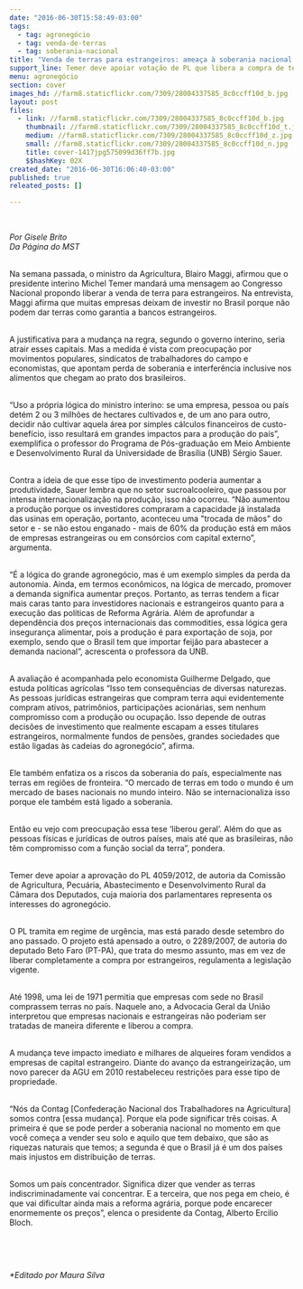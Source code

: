 ```yaml
---
date: "2016-06-30T15:58:49-03:00"
tags:
  - tag: agronegócio
  - tag: venda-de-terras
  - tag: soberania-nacional
title: "Venda de terras para estrangeiros: ameaça à soberania nacional e ao acesso à terra"
support_line: Temer deve apoiar votação de PL que libera a compra de terras por pessoas físicas e jurídicas de outros países. PL da bancada ruralista está pronto para ser votado na Câmara.
menu: agronegócio
section: cover
images_hd: //farm8.staticflickr.com/7309/28004337585_8c0ccff10d_b.jpg
layout: post
files:
  - link: //farm8.staticflickr.com/7309/28004337585_8c0ccff10d_b.jpg
    thumbnail: //farm8.staticflickr.com/7309/28004337585_8c0ccff10d_t.jpg
    medium: //farm8.staticflickr.com/7309/28004337585_8c0ccff10d_z.jpg
    small: //farm8.staticflickr.com/7309/28004337585_8c0ccff10d_n.jpg
    title: cover-1417jpg575099d36ff7b.jpg
    $$hashKey: 02X
created_date: "2016-06-30T16:06:40-03:00"
published: true
releated_posts: []

---
```

<p>&nbsp;</p>

<p><em>Por Gisele Brito<br />
Da P&aacute;gina do MST</em></p>

<p><br />
Na semana passada, o ministro da Agricultura, Blairo Maggi, afirmou que o presidente interino Michel Temer mandar&aacute; uma mensagem ao Congresso Nacional propondo liberar a venda de terra para estrangeiros. Na entrevista, Maggi afirma que muitas empresas deixam de investir no Brasil porque n&atilde;o podem dar terras como garantia a bancos estrangeiros.</p>

<p><br />
A justificativa para a mudan&ccedil;a na regra, segundo o governo interino, seria atrair esses capitais. Mas a medida &eacute; vista com preocupa&ccedil;&atilde;o por movimentos populares, sindicatos de trabalhadores do campo e economistas, que apontam perda de soberania e interfer&ecirc;ncia inclusive nos alimentos que chegam ao prato dos brasileiros.</p>

<p><br />
&ldquo;Uso a pr&oacute;pria l&oacute;gica do ministro interino: se uma empresa, pessoa ou pa&iacute;s det&eacute;m 2 ou 3 milh&otilde;es de hectares cultivados e, de um ano para outro, decidir n&atilde;o cultivar aquela &aacute;rea por simples c&aacute;lculos financeiros de custo-benef&iacute;cio, isso resultar&aacute; em grandes impactos para a produ&ccedil;&atilde;o do pa&iacute;s&rdquo;, exemplifica o professor do Programa de P&oacute;s-gradua&ccedil;&atilde;o em Meio Ambiente e Desenvolvimento Rural da Universidade de Bras&iacute;lia (UNB) S&eacute;rgio Sauer.</p>

<p><br />
Contra a ideia de que esse tipo de investimento poderia aumentar a produtividade, Sauer lembra que no setor sucroalcooleiro, que passou por intensa internacionaliza&ccedil;&atilde;o na produ&ccedil;&atilde;o, isso n&atilde;o ocorreu. &ldquo;N&atilde;o aumentou a produ&ccedil;&atilde;o porque os investidores compraram a capacidade j&aacute; instalada das usinas em opera&ccedil;&atilde;o, portanto, aconteceu uma &quot;trocada de m&atilde;os&quot; do setor e - se n&atilde;o estou enganado - mais de 60% da produ&ccedil;&atilde;o est&aacute; em m&atilde;os de empresas estrangeiras ou em cons&oacute;rcios com capital externo&rdquo;, argumenta.</p>

<p><br />
&ldquo;&Eacute; a l&oacute;gica do grande agroneg&oacute;cio, mas &eacute; um exemplo simples da perda da autonomia. Ainda, em termos econ&ocirc;micos, na l&oacute;gica de mercado, promover a demanda significa aumentar pre&ccedil;os. Portanto, as terras tendem a ficar mais caras tanto para investidores nacionais e estrangeiros quanto para a execu&ccedil;&atilde;o das pol&iacute;ticas de Reforma Agr&aacute;ria. Al&eacute;m de aprofundar a depend&ecirc;ncia dos pre&ccedil;os internacionais das commodities, essa l&oacute;gica gera inseguran&ccedil;a alimentar, pois a produ&ccedil;&atilde;o &eacute; para exporta&ccedil;&atilde;o de soja, por exemplo, sendo que o Brasil tem que importar feij&atilde;o para abastecer a demanda nacional&rdquo;, acrescenta o professora da UNB.</p>

<p><br />
A avalia&ccedil;&atilde;o &eacute; acompanhada pelo economista Guilherme Delgado, que estuda pol&iacute;ticas agr&iacute;colas &ldquo;Isso tem consequ&ecirc;ncias de diversas naturezas. As pessoas jur&iacute;dicas estrangeiras que compram terra aqui evidentemente compram ativos, patrim&ocirc;nios, participa&ccedil;&otilde;es acion&aacute;rias, sem nenhum compromisso com a produ&ccedil;&atilde;o ou ocupa&ccedil;&atilde;o. Isso depende de outras decis&otilde;es de investimento que realmente escapam a esses titulares estrangeiros, normalmente fundos de pens&otilde;es, grandes sociedades que est&atilde;o ligadas &agrave;s cadeias do agroneg&oacute;cio&rdquo;, afirma.</p>

<p><br />
Ele tamb&eacute;m enfatiza os a riscos da soberania do pa&iacute;s, especialmente nas terras em regi&otilde;es de fronteira. &ldquo;O mercado de terras em todo o mundo &eacute; um mercado de bases nacionais no mundo inteiro. N&atilde;o se internacionaliza isso porque ele tamb&eacute;m est&aacute; ligado a soberania.</p>

<p><br />
Ent&atilde;o eu vejo com preocupa&ccedil;&atilde;o essa tese &lsquo;liberou geral&rsquo;. Al&eacute;m do que as pessoas f&iacute;sicas e jur&iacute;dicas de outros pa&iacute;ses, mais at&eacute; que as brasileiras, n&atilde;o t&ecirc;m compromisso com a fun&ccedil;&atilde;o social da terra&rdquo;, pondera.</p>

<p><br />
Temer deve apoiar a aprova&ccedil;&atilde;o do PL 4059/2012, de autoria da Comiss&atilde;o de Agricultura, Pecu&aacute;ria, Abastecimento e Desenvolvimento Rural da C&acirc;mara dos Deputados, cuja maioria dos parlamentares representa os interesses do agroneg&oacute;cio.</p>

<p><br />
O PL tramita em regime de urg&ecirc;ncia, mas est&aacute; parado desde setembro do ano passado. O projeto est&aacute; apensado a outro, o 2289/2007, de autoria do deputado Beto Faro (PT-PA), que trata do mesmo assunto, mas em vez de liberar completamente a compra por estrangeiros, regulamenta a legisla&ccedil;&atilde;o vigente.</p>

<p><br />
At&eacute; 1998, uma lei de 1971 permitia que empresas com sede no Brasil comprassem terras no pa&iacute;s. Naquele ano, a Advocacia Geral da Uni&atilde;o interpretou que empresas nacionais e estrangeiras n&atilde;o poderiam ser tratadas de maneira diferente e liberou a compra.</p>

<p><br />
A mudan&ccedil;a teve impacto imediato e milhares de alqueires foram vendidos a empresas de capital estrangeiro. Diante do avan&ccedil;o da estrangeiriza&ccedil;&atilde;o, um novo parecer da AGU em 2010 restabeleceu restri&ccedil;&otilde;es para esse tipo de propriedade.</p>

<p><br />
&ldquo;N&oacute;s da Contag [Confedera&ccedil;&atilde;o Nacional dos Trabalhadores na Agricultura] somos contra [essa mudan&ccedil;a]. Porque ela pode significar tr&ecirc;s coisas. A primeira &eacute; que se pode perder a soberania nacional no momento em que voc&ecirc; come&ccedil;a a vender seu solo e aquilo que tem debaixo, que s&atilde;o as riquezas naturais que temos; a segunda &eacute; que o Brasil j&aacute; &eacute; um dos pa&iacute;ses mais injustos em distribui&ccedil;&atilde;o de terras.</p>

<p><br />
Somos um pa&iacute;s concentrador. Significa dizer que vender as terras indiscriminadamente vai concentrar. E a terceira, que nos pega em cheio, &eacute; que vai dificultar ainda mais a reforma agr&aacute;ria, porque pode encarecer enormemente os pre&ccedil;os&rdquo;, elenca o presidente da Contag, Alberto Ercilio Bloch.</p>

<p>&nbsp;</p>

<p>&nbsp;</p>

<p><em>*Editado por Maura Silva</em></p>
